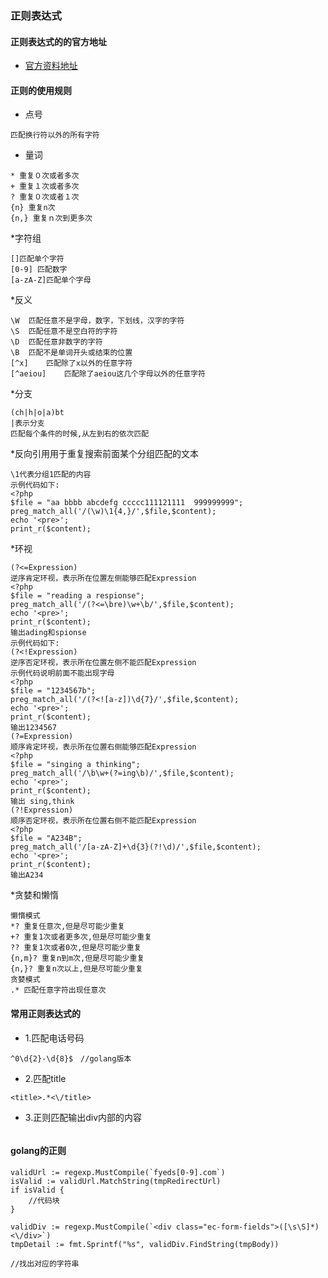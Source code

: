 ### 正则表达式

#### 正则表达式的的官方地址
* [官方资料地址](https://github.com/google/re2/wiki/Syntax)
#### 正则的使用规则
* 点号
```
匹配换行符以外的所有字符
```
* 量词
```
* 重复０次或者多次
+ 重复１次或者多次
? 重复０次或者１次
{n} 重复n次
{n,} 重复ｎ次到更多次
```
*字符组
```
[]匹配单个字符
[0-9] 匹配数字
[a-zA-Z]匹配单个字母
```
*反义
```
\W	匹配任意不是字母，数字，下划线，汉字的字符
\S	匹配任意不是空白符的字符
\D	匹配任意非数字的字符
\B	匹配不是单词开头或结束的位置
[^x]	匹配除了x以外的任意字符
[^aeiou]	匹配除了aeiou这几个字母以外的任意字符
```
*分支
```
(ch|h|o|a)bt
|表示分支
匹配每个条件的时候,从左到右的依次匹配
```
*反向引用用于重复搜索前面某个分组匹配的文本
```
\1代表分组1匹配的内容
示例代码如下:
<?php
$file = "aa bbbb abcdefg ccccc111121111  999999999";
preg_match_all('/(\w)\1{4,}/',$file,$content);
echo '<pre>';
print_r($content);
```
*环视
```
(?<=Expression)
逆序肯定环视，表示所在位置左侧能够匹配Expression
<?php
$file = "reading a respionse";
preg_match_all('/(?<=\bre)\w+\b/',$file,$content);
echo '<pre>';
print_r($content);
输出ading和spionse
示例代码如下:
(?<!Expression)
逆序否定环视，表示所在位置左侧不能匹配Expression
示例代码说明前面不能出现字母
<?php
$file = "1234567b";
preg_match_all('/(?<![a-z])\d{7}/',$file,$content);
echo '<pre>';
print_r($content);
输出1234567
(?=Expression)
顺序肯定环视，表示所在位置右侧能够匹配Expression
<?php
$file = "singing a thinking";
preg_match_all('/\b\w+(?=ing\b)/',$file,$content);
echo '<pre>';
print_r($content);
输出 sing,think
(?!Expression)
顺序否定环视，表示所在位置右侧不能匹配Expression
<?php
$file = "A234B";
preg_match_all('/[a-zA-Z]+\d{3}(?!\d)/',$file,$content);
echo '<pre>';
print_r($content);
输出A234
```
*贪婪和懒惰
```
懒惰模式
*? 重复任意次,但是尽可能少重复
+? 重复1次或者更多次,但是尽可能少重复
?? 重复1次或者0次,但是尽可能少重复
{n,m}? 重复n到m次,但是尽可能少重复
{n,}? 重复n次以上,但是尽可能少重复
贪婪模式
.* 匹配任意字符出现任意次
```

#### 常用正则表达式的
* 1.匹配电话号码
```
^0\d{2}-\d{8}$　//golang版本
```
* 2.匹配title
```
<title>.*<\/title>
```
* 3.正则匹配输出div内部的内容
```

```

#### golang的正则
```
validUrl := regexp.MustCompile(`fyeds[0-9].com`)
isValid := validUrl.MatchString(tmpRedirectUrl)
if isValid {
    //代码块
}

validDiv := regexp.MustCompile(`<div class="ec-form-fields">([\s\S]*)<\/div>`)
tmpDetail := fmt.Sprintf("%s", validDiv.FindString(tmpBody))

//找出对应的字符串
```

